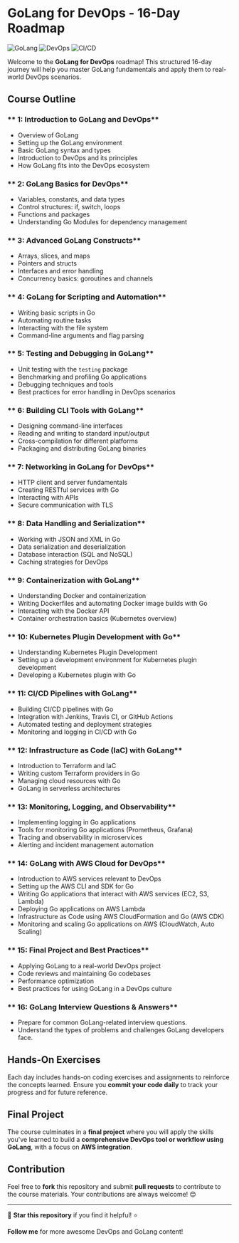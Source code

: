 # GoLang for DevOps - 16-Day Roadmap 

![GoLang](https://img.shields.io/badge/GoLang-DevOps-blue?style=for-the-badge&logo=go)
![DevOps](https://img.shields.io/badge/DevOps-Automation-green?style=for-the-badge&logo=devops)
![CI/CD](https://img.shields.io/badge/CI%2FCD-Pipelines-orange?style=for-the-badge&logo=githubactions)

Welcome to the **GoLang for DevOps** roadmap! This structured 16-day journey will help you master GoLang fundamentals and apply them to real-world DevOps scenarios. 

##  Course Outline

### ** 1: Introduction to GoLang and DevOps**
- Overview of GoLang
- Setting up the GoLang environment
- Basic GoLang syntax and types
- Introduction to DevOps and its principles
- How GoLang fits into the DevOps ecosystem

### ** 2: GoLang Basics for DevOps**
- Variables, constants, and data types
- Control structures: if, switch, loops
- Functions and packages
- Understanding Go Modules for dependency management

### ** 3: Advanced GoLang Constructs**
- Arrays, slices, and maps
- Pointers and structs
- Interfaces and error handling
- Concurrency basics: goroutines and channels

### ** 4: GoLang for Scripting and Automation**
- Writing basic scripts in Go
- Automating routine tasks
- Interacting with the file system
- Command-line arguments and flag parsing

### ** 5: Testing and Debugging in GoLang**
- Unit testing with the `testing` package
- Benchmarking and profiling Go applications
- Debugging techniques and tools
- Best practices for error handling in DevOps scenarios

### ** 6: Building CLI Tools with GoLang**
- Designing command-line interfaces
- Reading and writing to standard input/output
- Cross-compilation for different platforms
- Packaging and distributing GoLang binaries

### ** 7: Networking in GoLang for DevOps**
- HTTP client and server fundamentals
- Creating RESTful services with Go
- Interacting with APIs
- Secure communication with TLS

### ** 8: Data Handling and Serialization**
- Working with JSON and XML in Go
- Data serialization and deserialization
- Database interaction (SQL and NoSQL)
- Caching strategies for DevOps

### ** 9: Containerization with GoLang**
- Understanding Docker and containerization
- Writing Dockerfiles and automating Docker image builds with Go
- Interacting with the Docker API
- Container orchestration basics (Kubernetes overview)

### ** 10: Kubernetes Plugin Development with Go**
- Understanding Kubernetes Plugin Development
- Setting up a development environment for Kubernetes plugin development
- Developing a Kubernetes plugin with Go

### ** 11: CI/CD Pipelines with GoLang**
- Building CI/CD pipelines with Go
- Integration with Jenkins, Travis CI, or GitHub Actions
- Automated testing and deployment strategies
- Monitoring and logging in CI/CD with Go

### ** 12: Infrastructure as Code (IaC) with GoLang**
- Introduction to Terraform and IaC
- Writing custom Terraform providers in Go
- Managing cloud resources with Go
- GoLang in serverless architectures

### ** 13: Monitoring, Logging, and Observability**
- Implementing logging in Go applications
- Tools for monitoring Go applications (Prometheus, Grafana)
- Tracing and observability in microservices
- Alerting and incident management automation

### ** 14: GoLang with AWS Cloud for DevOps**
- Introduction to AWS services relevant to DevOps
- Setting up the AWS CLI and SDK for Go
- Writing Go applications that interact with AWS services (EC2, S3, Lambda)
- Deploying Go applications on AWS Lambda
- Infrastructure as Code using AWS CloudFormation and Go (AWS CDK)
- Monitoring and scaling Go applications on AWS (CloudWatch, Auto Scaling)

### ** 15: Final Project and Best Practices**
- Applying GoLang to a real-world DevOps project
- Code reviews and maintaining Go codebases
- Performance optimization
- Best practices for using GoLang in a DevOps culture

### ** 16: GoLang Interview Questions & Answers**
- Prepare for common GoLang-related interview questions.
- Understand the types of problems and challenges GoLang developers face.

##  Hands-On Exercises
Each day includes hands-on coding exercises and assignments to reinforce the concepts learned. Ensure you **commit your code daily** to track your progress and for future reference.


##  Final Project
The course culminates in a **final project** where you will apply the skills you've learned to build a **comprehensive DevOps tool or workflow using GoLang**, with a focus on **AWS integration**.

##  Contribution
Feel free to **fork** this repository and submit **pull requests** to contribute to the course materials. Your contributions are always welcome! 😊

---

🌟 **Star this repository** if you find it helpful! ⭐

 **Follow me** for more awesome DevOps and GoLang content!


